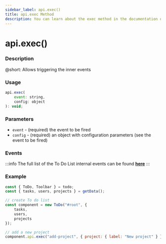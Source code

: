 ```yaml
---
sidebar_label: api.exec()
title: api.exec Method
description: You can learn about the exec method in the documentation of the DHTMLX JavaScript To Do List library. Browse developer guides and API reference, try out code examples and live demos, and download a free 30-day evaluation version of DHTMLX To Do List.
---
```


# api.exec()

### Description

@short: Allows triggering the inner events

### Usage

~~~js
api.exec(
    event: string,
    config: object
): void;
~~~

### Parameters

- `event` - (required) the event to be fired
- `config` - (required) an object with configuration parameters (see the event to be fired)

### Events

:::info
The full list of the To Do List internal events can be found [**here**](api/overview/events_overview.md)
:::

### Example

~~~js {12}
const { ToDo, Toolbar } = todo;
const { tasks, users, projects } = getData();

// create To do list
const component = new ToDo("#root", {
    tasks,
    users,
	projects
});

// add a new project
component.api.exec("add-project", { project: { label: "New project" } });
~~~
